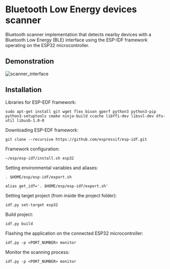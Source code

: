 # Bluetooth Low Energy devices scanner

Bluetooth scanner implementation that detects nearby devices with a Bluetooth Low Energy (BLE) interface using the ESP-IDF framework operating on the ESP32 microcontroller.

## Demonstration

![scanner_interface](https://github.com/user-attachments/assets/a5ad76cd-3545-4faa-9177-366da4b7d663)

## Installation

Libraries for ESP-EDF framework:

```
sudo apt-get install git wget flex bison gperf python3 python3-pip python3-setuptools cmake ninja-build ccache libffi-dev libssl-dev dfu-util libusb-1.0-0
```

Downloading ESP-EDF framework:

```
git clone --recursive https://github.com/espressif/esp-idf.git
```

Framework configuration:

```
~/esp/esp-idf/install.sh esp32
```

Setting environmental variables and aliases:

```
. $HOME/esp/esp-idf/export.sh
```

```
alias get_idf='. $HOME/esp/esp-idf/export.sh'

```


Setting target project (from inside the project folder):

```
idf.py set-target esp32
```

Build project:

```
idf.py build
```

Flashing the application on the connected ESP32 microcontroller:

```
idf.py -p <PORT_NUMBER> monitor
```

Monitor the scanning process:

```
idf.py -p <PORT_NUMBER> monitor
```

 
